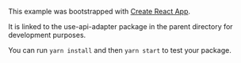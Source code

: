 This example was bootstrapped with [Create React App](https://github.com/facebook/create-react-app).

It is linked to the use-api-adapter package in the parent directory for development purposes.

You can run `yarn install` and then `yarn start` to test your package.
